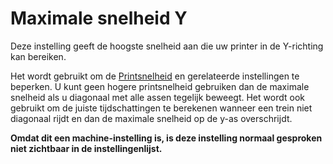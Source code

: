 Maximale snelheid Y
====
Deze instelling geeft de hoogste snelheid aan die uw printer in de Y-richting kan bereiken.

Het wordt gebruikt om de [Printsnelheid](../speed/speed_print.md) en gerelateerde instellingen te beperken. U kunt geen hogere printsnelheid gebruiken dan de maximale snelheid als u diagonaal met alle assen tegelijk beweegt. Het wordt ook gebruikt om de juiste tijdschattingen te berekenen wanneer een trein niet diagonaal rijdt en dan de maximale snelheid op de y-as overschrijdt.

**Omdat dit een machine-instelling is, is deze instelling normaal gesproken niet zichtbaar in de instellingenlijst.**